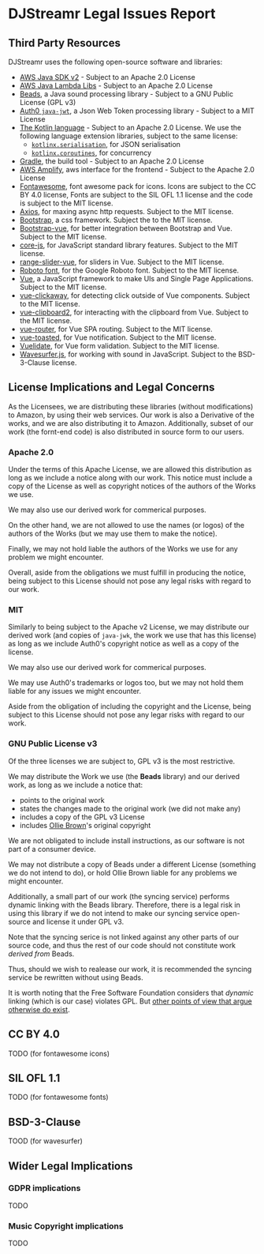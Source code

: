 # DJStreamr Legal Issues Report

## Third Party Resources

DJStreamr uses the following open-source software and libraries:

- [AWS Java SDK v2](https://github.com/aws/aws-sdk-java-v2) - Subject to an
Apache 2.0 License
- [AWS Java Lambda Libs](https://github.com/aws/aws-lambda-java-libs) -
Subject to an Apache 2.0 License
- [Beads](https://github.com/orsjb/beads), a Java sound processing library -
Subject to a GNU Public License (GPL v3)
- [Auth0 `java-jwt`](https://github.com/auth0/java-jwt), a Json Web Token
processing library - Subject to a MIT License
- [The Kotlin language](https://github.com/JetBrains/kotlin) - Subject to an
Apache 2.0 License. We use the following language extension libraries,
subject to the same license:
  - [`kotlinx.serialisation`](https://github.com/Kotlin/kotlinx.serialization),
    for JSON serialisation
  - [`kotlinx.coroutines`](https://github.com/Kotlin/kotlinx.coroutines),
    for concurrency
- [Gradle](https://github.com/gradle/gradle), the build tool - Subject to an
Apache 2.0 License
- [AWS Amplify](https://www.npmjs.com/package/aws-amplify), aws interface for
the frontend - Subject to the Apache 2.0 License
- [Fontawesome](https://www.npmjs.com/package/@fortawesome/fontawesome-free),
font awesome pack for icons. Icons are subject to the CC BY 4.0 license,
Fonts are subject to the SIL OFL 1.1 license and the code is subject to the
MIT license.
- [Axios](https://www.npmjs.com/package/axios), for maxing async http
requests. Subject to the MIT license.
- [Bootstrap](https://www.npmjs.com/package/bootstrap), a css framework.
Subject the to the MIT license.
- [Bootstrap-vue](https://www.npmjs.com/package/bootstrap-vue), for better
integration between Bootstrap and Vue. Subject to the MIT license.
- [core-js](https://www.npmjs.com/package/core-js), for JavaScript standard
library features. Subject to the MIT license.
- [range-slider-vue](https://www.npmjs.com/package/range-slider-vue), for
sliders in Vue. Subject to the MIT license.
- [Roboto font](https://www.npmjs.com/package/typeface-roboto), for the
Google Roboto font. Subject to the MIT license.
- [Vue](https://www.npmjs.com/package/vue), a JavaScript framework to make
UIs and Single Page Applications. Subject to the MIT license.
- [vue-clickaway](https://www.npmjs.com/package/vue-clickaway), for detecting
click outside of Vue components. Subject to the MIT license.
- [vue-clipboard2](https://www.npmjs.com/package/vue-clipboard2), for
interacting with the clipboard from Vue. Subject to the MIT license.
- [vue-router](https://www.npmjs.com/package/vue-router), for Vue SPA
routing. Subject to the MIT license.
- [vue-toasted](https://www.npmjs.com/package/vue-toasted), for Vue
notification. Subject to the MIT license.
- [Vuelidate](https://www.npmjs.com/package/vuelidate), for Vue form
validation. Subject to the MIT license.
- [Wavesurfer.js](https://www.npmjs.com/package/wavesurfer.js), for working
with sound in JavaScript. Subject to the BSD-3-Clause license.

## License Implications and Legal Concerns

As the Licensees, we are distributing these libraries (without modifications)
to Amazon, by using their web services. Our work is also a Derivative of the
works, and we are also distributing it to Amazon. Additionally, subset of our
work (the fornt-end code) is also distributed in source form to our users.

### Apache 2.0

Under the terms of this Apache License, we are allowed this distribution as
long as we include a notice along with our work. This notice must include a
copy of the License as well as copyright notices of the authors of the Works
we use.

We may also use our derived work for commerical purposes.

On the other hand, we are not allowed to use the names (or logos) of the
authors of the Works (but we may use them to make the notice).

Finally, we may not hold liable the authors of the Works we use for any
problem we might encounter.

Overall, aside from the obligations we must fulfill in producing the notice,
being subject to this License should not pose any legal risks with regard to
our work.

### MIT

Similarly to being subject to the Apache v2 License, we may distribute our
derived work (and copies of `java-jwk`, the work we use that has this
license) as long as we include Auth0's copyright notice as well as a copy of
the license.

We may also use our derived work for commerical purposes.

We may use Auth0's trademarks or logos too, but we may not hold them liable
for any issues we might encounter.

Aside from the obligation of including the copyright and the License, being
subject to this License should not pose any legar risks with regard to our
work.

### GNU Public License v3

Of the three licenses we are subject to, GPL v3 is the most restrictive.

We may distribute the Work we use (the **Beads** library) and our derived work,
as long as we include a notice that:

   - points to the original work
   - states the changes made to the original work (we did not make any)
   - includes a copy of the GPL v3 License
   - includes [Ollie Brown](https://github.com/orsjb)'s original copyright 
  
We are not obligated to include install instructions, as our software is
not part of a consumer device.

We may not distribute a copy of Beads under a different License (something we
do not intend to do), or hold Ollie Brown liable for any problems we might
encounter.

Additionally, a small part of our work (the syncing service) performs dynamic
linking with the Beads library. Therefore, there is a legal risk in using
this library if we do not intend to make our syncing service open-source and
license it under GPL v3.

Note that the syncing serice is not linked against any other parts of our
source code, and thus the rest of our code should not constitute work _derived
from_ Beads.

Thus, should we wish to realease our work, it is recommended the syncing
service be rewritten without using Beads.

It is worth noting that the Free Software Foundation considers that _dynamic_
linking (which is our case) violates GPL. But
[other points of view 
that argue otherwise do exist](https://en.wikipedia.org/wiki/GNU_General_Public_License#Linking_and_derived_works).

## CC BY 4.0

TODO (for fontawesome icons)

## SIL OFL 1.1

TODO (for fontawesome fonts)

## BSD-3-Clause

TOOD (for wavesurfer)

## Wider Legal Implications

### GDPR implications

TODO

### Music Copyright implications

TODO
